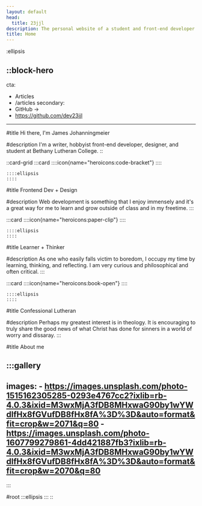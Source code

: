 ```yaml
---
layout: default
head:
  title: 23jjl
description: The personal website of a student and front-end developer based out of the United States.
title: Home
---
```


:ellipsis

::block-hero
---
cta:
  - Articles
  - /articles
secondary:
  - GitHub →
  - https://github.com/dev23jjl
---
#title
Hi there, I'm James Johanningmeier

#description
I'm a writer, hobbyist front-end developer, designer, and student at Bethany Lutheran College.
::

::card-grid
  :::card
    ::::icon{name="heroicons:code-bracket"}
    ::::
  
    ::::ellipsis
    ::::
  
  #title
  Frontend Dev + Design
  
  #description
  Web development is something that I enjoy immensely and it's a great way for me to learn and grow outside of class and in my freetime.
  :::

  :::card
    ::::icon{name="heroicons:paper-clip"}
    ::::
  
    ::::ellipsis
    ::::
  
  #title
  Learner + Thinker
  
  #description
  As one who easily falls victim to boredom, I occupy my time by learning, thinking, and reflecting. I am very curious and philosophical and often critical.
  :::

  :::card
    ::::icon{name="heroicons:book-open"}
    ::::
  
    ::::ellipsis
    ::::
  
  #title
  Confessional Lutheran
  
  #description
  Perhaps my greatest interest is in theology. It is encouraging to truly share the good news of what Christ has done for sinners in a world of worry and dissaray.
  :::

#title
About me

  :::gallery
  ---
  images:
    - https://images.unsplash.com/photo-1515162305285-0293e4767cc2?ixlib=rb-4.0.3&ixid=M3wxMjA3fDB8MHxwaG90by1wYWdlfHx8fGVufDB8fHx8fA%3D%3D&auto=format&fit=crop&w=2071&q=80
    - https://images.unsplash.com/photo-1607799279861-4dd421887fb3?ixlib=rb-4.0.3&ixid=M3wxMjA3fDB8MHxwaG90by1wYWdlfHx8fGVufDB8fHx8fA%3D%3D&auto=format&fit=crop&w=2070&q=80
  ---
  :::

#root
  :::ellipsis
  :::
::
